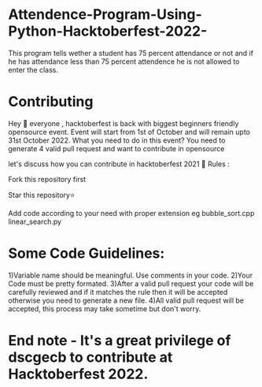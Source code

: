 # Attendence-Program-Using-Python-Hacktoberfest-2022-
This program tells wether a student has 75 percent attendance or not and if he has attendance less than 75 percent attendence he is not allowed to enter the class.

# Contributing
Hey 👋 everyone , hacktoberfest is back with biggest beginners friendly opensource event. Event will start from 1st of October and will remain upto 31st October 2022. What you need to do in this event? You need to generate 4 valid pull request and want to contribute in opensource

let's discuss how you can contribute in hacktoberfest 2021 🙌 Rules :

Fork this repository first

Star this repository⭐

Add code according to your need with proper extension eg bubble_sort.cpp linear_search.py

# Some Code Guidelines: 
1)Variable name should be meaningful. Use comments in your code. 
2)Your Code must be pretty formated. 
3)After a valid pull request your code will be carefully reviewed and if it matches the rule then it will be accepted otherwise you need to generate a new file. 
4)All valid pull request will be accepted, this process may take sometime but don't worry.
# End note - It's a great privilege of dscgecb to contribute at Hacktoberfest 2022. 
